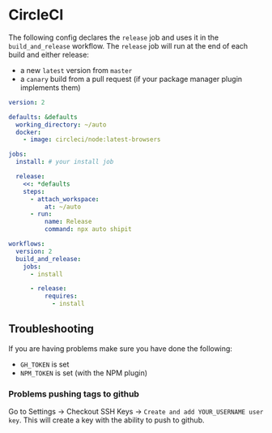# CircleCI

The following config declares the `release` job and uses it in the `build_and_release` workflow. The `release` job will run at the end of each build and either release:

- a new `latest` version from `master`
- a `canary` build from a pull request (if your package manager plugin implements them)

```yaml
version: 2

defaults: &defaults
  working_directory: ~/auto
  docker:
    - image: circleci/node:latest-browsers

jobs:
  install: # your install job

  release:
    <<: *defaults
    steps:
      - attach_workspace:
          at: ~/auto
      - run:
          name: Release
          command: npx auto shipit

workflows:
  version: 2
  build_and_release:
    jobs:
      - install

      - release:
          requires:
            - install
```

## Troubleshooting

If you are having problems make sure you have done the following:

- `GH_TOKEN` is set
- `NPM_TOKEN` is set (with the NPM plugin)

### Problems pushing tags to github

Go to Settings -> Checkout SSH Keys -> `Create and add YOUR_USERNAME user key`. This will create a key with the ability to push to github.
